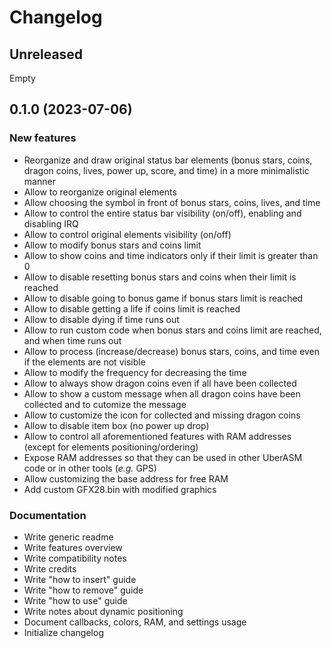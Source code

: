 # Changelog

## Unreleased

Empty

## 0.1.0 (2023-07-06)

### New features

- Reorganize and draw original status bar elements (bonus stars, coins, dragon
  coins, lives, power up, score, and time) in a more minimalistic manner
- Allow to reorganize original elements
- Allow choosing the symbol in front of bonus stars, coins, lives, and time
- Allow to control the entire status bar visibility (on/off), enabling and
  disabling IRQ
- Allow to control original elements visibility (on/off)
- Allow to modify bonus stars and coins limit
- Allow to show coins and time indicators only if their limit is greater than 0
- Allow to disable resetting bonus stars and coins when their limit is reached
- Allow to disable going to bonus game if bonus stars limit is reached
- Allow to disable getting a life if coins limit is reached
- Allow to disable dying if time runs out
- Allow to run custom code when bonus stars and coins limit are reached, and
  when time runs out
- Allow to process (increase/decrease) bonus stars, coins, and time even if the
  elements are not visible
- Allow to modify the frequency for decreasing the time
- Allow to always show dragon coins even if all have been collected
- Allow to show a custom message when all dragon coins have been collected and
  to cutomize the message
- Allow to customize the icon for collected and missing dragon coins
- Allow to disable item box (no power up drop)
- Allow to control all aforementioned features with RAM addresses (except for
  elements positioning/ordering)
- Expose RAM addresses so that they can be used in other UberASM code or in
  other tools (_e.g._ GPS)
- Allow customizing the base address for free RAM
- Add custom GFX28.bin with modified graphics

### Documentation

- Write generic readme
- Write features overview
- Write compatibility notes
- Write credits
- Write "how to insert" guide
- Write "how to remove" guide
- Write "how to use" guide
- Write notes about dynamic positioning
- Document callbacks, colors, RAM, and settings usage
- Initialize changelog
